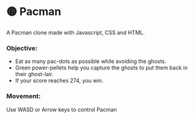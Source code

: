 # :yellow_circle: Pacman
A Pacman clone made with Javascript, CSS and HTML.

### Objective:
* Eat as many pac-dots as possible while avoiding the ghosts. 
* Green power-pellets help you capture the ghosts to put them back in their ghost-lair. 
* If your score reaches 274, you win.

### Movement:
Use WASD or Arrow keys to control Pacman

